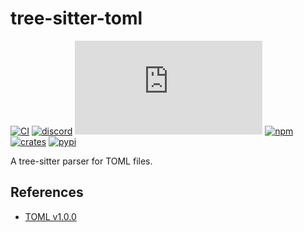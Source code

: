 # tree-sitter-toml

[![CI][ci]](https://github.com/tree-sitter-grammars/tree-sitter-toml/actions)
[![discord][discord]](https://discord.gg/w7nTvsVJhm)
[![matrix][matrix]](https://matrix.to/#/#tree-sitter-chat:matrix.org)
[![npm][npm]](https://www.npmjs.com/package/@tree-sitter-grammars/tree-sitter-toml)
[![crates][crates]](https://crates.io/crates/tree-sitter-toml-ng)
[![pypi][pypi]](https://pypi.org/project/tree-sitter-toml/)

A tree-sitter parser for TOML files.

## References

- [TOML v1.0.0](https://toml.io/en/v1.0.0)

[ci]: https://img.shields.io/github/actions/workflow/status/tree-sitter-grammars/tree-sitter-toml/ci.yml?logo=github&label=CI
[discord]: https://img.shields.io/discord/1063097320771698699?logo=discord&label=discord
[matrix]: https://img.shields.io/matrix/tree-sitter-chat%3Amatrix.org?logo=matrix&label=matrix
[npm]: https://img.shields.io/npm/v/%40tree-sitter-grammars%2Ftree-sitter-toml?logo=npm
[crates]: https://img.shields.io/crates/v/tree-sitter-toml-ng?logo=rust
[pypi]: https://img.shields.io/pypi/v/tree-sitter-toml?logo=pypi&logoColor=ffd242

